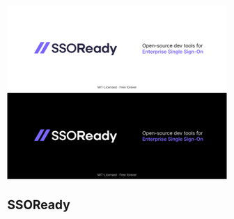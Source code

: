 <p align="center">
<img src="https://raw.githubusercontent.com/ucarion/documentation/main/Frame%2024.png#gh-light-mode-only">
<img src="https://raw.githubusercontent.com/ucarion/documentation/main/Frame%2025.png#gh-dark-mode-only">
</p>

# SSOReady
